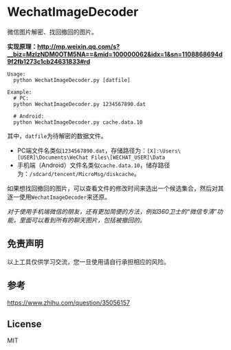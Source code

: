 WechatImageDecoder
===

微信图片解密、找回撤回的图片。

**实现原理：<http://mp.weixin.qq.com/s?__biz=MzIzNDM0OTM5NA==&mid=100000062&idx=1&sn=1108868694d9f2fb1273c1cb24631833#rd>**

```
Usage:
  python WechatImageDecoder.py [datfile]

Example:
  # PC:
  python WechatImageDecoder.py 1234567890.dat

  # Android:
  python WechatImageDecoder.py cache.data.10
```

其中，`datfile`为待解密的数据文件。
- PC端文件名类似`1234567890.dat`，存储路径为：`[X]:\Users\[USER]\Documents\WeChat Files\[WECHAT_USER]\Data`
- 手机端（Android）文件名类似`cache.data.10`，储存路径为：`/sdcard/tencent/MicroMsg/diskcache`。

如果想找回撤回的图片，可以查看文件的修改时间来选出一个候选集合，然后对其逐一使用`WechatImageDecoder`来还原。

*对于使用手机端微信的朋友，还有更加简便的方法，例如360卫士的“微信专清”功能，里面可以看到所有的聊天图片，包括被撤回的。*


免责声明
---

以上工具仅供学习交流，您一旦使用请自行承担相应的风险。


参考
---

<https://www.zhihu.com/question/35056157>


License
---

MIT
